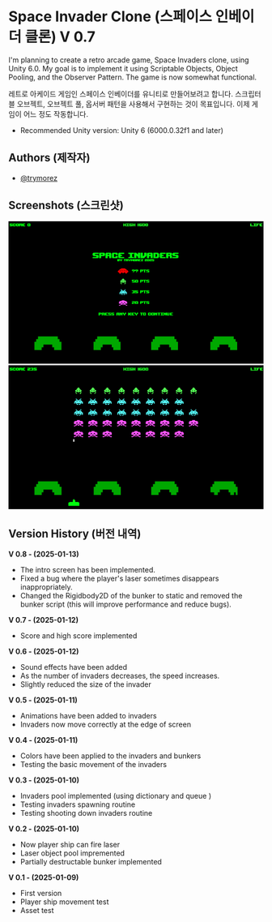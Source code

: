 
# Space Invader Clone (스페이스 인베이더 클론) V 0.7

I'm planning to create a retro arcade game, Space Invaders clone, using Unity 6.0. My goal is to implement it using Scriptable Objects, Object Pooling, and the Observer Pattern. The game is now somewhat functional.

레트로 아케이드 게임인 스페이스 인베이더를 유니티로 만들어보려고 합니다. 스크립터블 오브젝트, 오브젝트 풀, 옵서버 패턴을 사용해서 구현하는 것이 목표입니다. 이제 게임이 어느 정도 작동합니다.

- Recommended Unity version: Unity 6 (6000.0.32f1 and later)


## Authors (제작자)

- [@trymorez](https://www.github.com/trymorez)

## Screenshots (스크린샷)

![screenshot](Assets/Screenshot/Screenshot01.png)
![screenshot](Assets/Screenshot/Screenshot02.png)

## Version History (버전 내역)
**V 0.8 - (2025-01-13)**
- The intro screen has been implemented.
- Fixed a bug where the player's laser sometimes disappears inappropriately.
- Changed the Rigidbody2D of the bunker to static and removed the bunker script (this will improve performance and reduce bugs).

**V 0.7 - (2025-01-12)**
- Score and high score implemented

**V 0.6 - (2025-01-12)**
- Sound effects have been added
- As the number of invaders decreases, the speed increases.
- Slightly reduced the size of the invader

**V 0.5 - (2025-01-11)**
- Animations have been added to invaders
- Invaders now move correctly at the edge of screen

**V 0.4 - (2025-01-11)**
- Colors have been applied to the invaders and bunkers
- Testing the basic movement of the invaders

**V 0.3 - (2025-01-10)**
- Invaders pool implemented (using dictionary and queue )
- Testing invaders spawning routine
- Testing shooting down invaders routine

**V 0.2 - (2025-01-10)**
- Now player ship can fire laser
- Laser object pool impremented
- Partially destructable bunker implemented

**V 0.1 - (2025-01-09)**
- First version
- Player ship movement test
- Asset test